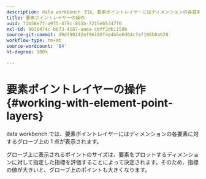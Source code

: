 ```yaml
---
description: data workbench では、要素ポイントレイヤーにはディメンションの各要素に対するグローブ上の 1 点が表示されます。
title: 要素ポイントレイヤーの操作
uuid: 71b58e7f-a9f5-479c-855b-7215eb5347f0
exl-id: 8010474c-b673-4187-aaea-cbff2db1150b
source-git-commit: d9df90242ef96188f4e4b5e6d04cfef196b0a628
workflow-type: tm+mt
source-wordcount: '84'
ht-degree: 100%

---
```


# 要素ポイントレイヤーの操作{#working-with-element-point-layers}

data workbench では、要素ポイントレイヤーにはディメンションの各要素に対するグローブ上の 1 点が表示されます。

グローブ上に表示されるポイントのサイズは、要素をプロットするディメンションに対して指定した指標を評価することによって決定されます。そのため、指標の値が大きいと、グローブ上のポイントも大きくなります。
